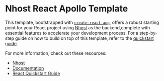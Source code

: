 # Nhost React Apollo Template

This template, bootstrapped with [`create-react-app`](https://create-react-app.dev), offers a robust starting point for your React project using [Nhost](https://nhost.io) as the backend,complete with essential features to accelerate your development process. For a step-by-step guide on how to build on top of this template, refer to the [quickstart guide](https://docs.nhost.io/guides/quickstarts/react).

For more information, check out these resources:

- [Nhost](https://nhost.io)
- [Documentation](https://docs.nhost.io)
- [React Quickstart Guide](https://docs.nhost.io/guides/quickstarts/react)